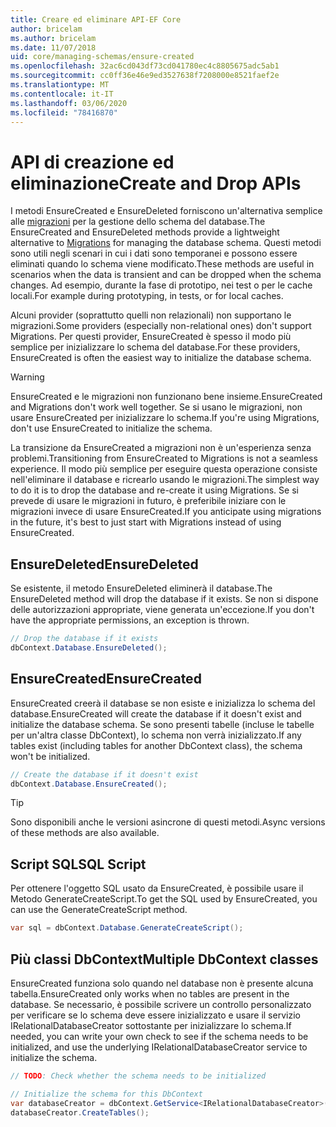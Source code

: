 ```yaml
---
title: Creare ed eliminare API-EF Core
author: bricelam
ms.author: bricelam
ms.date: 11/07/2018
uid: core/managing-schemas/ensure-created
ms.openlocfilehash: 32ac6cd043df73cd041780ec4c8805675adc5ab1
ms.sourcegitcommit: cc0ff36e46e9ed3527638f7208000e8521faef2e
ms.translationtype: MT
ms.contentlocale: it-IT
ms.lasthandoff: 03/06/2020
ms.locfileid: "78416870"
---
```

# <a name="create-and-drop-apis"></a><span data-ttu-id="e8c99-102">API di creazione ed eliminazione</span><span class="sxs-lookup"><span data-stu-id="e8c99-102">Create and Drop APIs</span></span>

<span data-ttu-id="e8c99-103">I metodi EnsureCreated e EnsureDeleted forniscono un'alternativa semplice alle [migrazioni](migrations/index.md) per la gestione dello schema del database.</span><span class="sxs-lookup"><span data-stu-id="e8c99-103">The EnsureCreated and EnsureDeleted methods provide a lightweight alternative to [Migrations](migrations/index.md) for managing the database schema.</span></span> <span data-ttu-id="e8c99-104">Questi metodi sono utili negli scenari in cui i dati sono temporanei e possono essere eliminati quando lo schema viene modificato.</span><span class="sxs-lookup"><span data-stu-id="e8c99-104">These methods are useful in scenarios when the data is transient and can be dropped when the schema changes.</span></span> <span data-ttu-id="e8c99-105">Ad esempio, durante la fase di prototipo, nei test o per le cache locali.</span><span class="sxs-lookup"><span data-stu-id="e8c99-105">For example during prototyping, in tests, or for local caches.</span></span>

<span data-ttu-id="e8c99-106">Alcuni provider (soprattutto quelli non relazionali) non supportano le migrazioni.</span><span class="sxs-lookup"><span data-stu-id="e8c99-106">Some providers (especially non-relational ones) don't support Migrations.</span></span> <span data-ttu-id="e8c99-107">Per questi provider, EnsureCreated è spesso il modo più semplice per inizializzare lo schema del database.</span><span class="sxs-lookup"><span data-stu-id="e8c99-107">For these providers, EnsureCreated is often the easiest way to initialize the database schema.</span></span>

> [!WARNING]
> <span data-ttu-id="e8c99-108">EnsureCreated e le migrazioni non funzionano bene insieme.</span><span class="sxs-lookup"><span data-stu-id="e8c99-108">EnsureCreated and Migrations don't work well together.</span></span> <span data-ttu-id="e8c99-109">Se si usano le migrazioni, non usare EnsureCreated per inizializzare lo schema.</span><span class="sxs-lookup"><span data-stu-id="e8c99-109">If you're using Migrations, don't use EnsureCreated to initialize the schema.</span></span>

<span data-ttu-id="e8c99-110">La transizione da EnsureCreated a migrazioni non è un'esperienza senza problemi.</span><span class="sxs-lookup"><span data-stu-id="e8c99-110">Transitioning from EnsureCreated to Migrations is not a seamless experience.</span></span> <span data-ttu-id="e8c99-111">Il modo più semplice per eseguire questa operazione consiste nell'eliminare il database e ricrearlo usando le migrazioni.</span><span class="sxs-lookup"><span data-stu-id="e8c99-111">The simplest way to do it is to drop the database and re-create it using Migrations.</span></span> <span data-ttu-id="e8c99-112">Se si prevede di usare le migrazioni in futuro, è preferibile iniziare con le migrazioni invece di usare EnsureCreated.</span><span class="sxs-lookup"><span data-stu-id="e8c99-112">If you anticipate using migrations in the future, it's best to just start with Migrations instead of using EnsureCreated.</span></span>

## <a name="ensuredeleted"></a><span data-ttu-id="e8c99-113">EnsureDeleted</span><span class="sxs-lookup"><span data-stu-id="e8c99-113">EnsureDeleted</span></span>

<span data-ttu-id="e8c99-114">Se esistente, il metodo EnsureDeleted eliminerà il database.</span><span class="sxs-lookup"><span data-stu-id="e8c99-114">The EnsureDeleted method will drop the database if it exists.</span></span> <span data-ttu-id="e8c99-115">Se non si dispone delle autorizzazioni appropriate, viene generata un'eccezione.</span><span class="sxs-lookup"><span data-stu-id="e8c99-115">If you don't have the appropriate permissions, an exception is thrown.</span></span>

``` csharp
// Drop the database if it exists
dbContext.Database.EnsureDeleted();
```

## <a name="ensurecreated"></a><span data-ttu-id="e8c99-116">EnsureCreated</span><span class="sxs-lookup"><span data-stu-id="e8c99-116">EnsureCreated</span></span>

<span data-ttu-id="e8c99-117">EnsureCreated creerà il database se non esiste e inizializza lo schema del database.</span><span class="sxs-lookup"><span data-stu-id="e8c99-117">EnsureCreated will create the database if it doesn't exist and initialize the database schema.</span></span> <span data-ttu-id="e8c99-118">Se sono presenti tabelle (incluse le tabelle per un'altra classe DbContext), lo schema non verrà inizializzato.</span><span class="sxs-lookup"><span data-stu-id="e8c99-118">If any tables exist (including tables for another DbContext class), the schema won't be initialized.</span></span>

``` csharp
// Create the database if it doesn't exist
dbContext.Database.EnsureCreated();
```

> [!TIP]
> <span data-ttu-id="e8c99-119">Sono disponibili anche le versioni asincrone di questi metodi.</span><span class="sxs-lookup"><span data-stu-id="e8c99-119">Async versions of these methods are also available.</span></span>

## <a name="sql-script"></a><span data-ttu-id="e8c99-120">Script SQL</span><span class="sxs-lookup"><span data-stu-id="e8c99-120">SQL Script</span></span>

<span data-ttu-id="e8c99-121">Per ottenere l'oggetto SQL usato da EnsureCreated, è possibile usare il Metodo GenerateCreateScript.</span><span class="sxs-lookup"><span data-stu-id="e8c99-121">To get the SQL used by EnsureCreated, you can use the GenerateCreateScript method.</span></span>

``` csharp
var sql = dbContext.Database.GenerateCreateScript();
```

## <a name="multiple-dbcontext-classes"></a><span data-ttu-id="e8c99-122">Più classi DbContext</span><span class="sxs-lookup"><span data-stu-id="e8c99-122">Multiple DbContext classes</span></span>

<span data-ttu-id="e8c99-123">EnsureCreated funziona solo quando nel database non è presente alcuna tabella.</span><span class="sxs-lookup"><span data-stu-id="e8c99-123">EnsureCreated only works when no tables are present in the database.</span></span> <span data-ttu-id="e8c99-124">Se necessario, è possibile scrivere un controllo personalizzato per verificare se lo schema deve essere inizializzato e usare il servizio IRelationalDatabaseCreator sottostante per inizializzare lo schema.</span><span class="sxs-lookup"><span data-stu-id="e8c99-124">If needed, you can write your own check to see if the schema needs to be initialized, and use the underlying IRelationalDatabaseCreator service to initialize the schema.</span></span>

``` csharp
// TODO: Check whether the schema needs to be initialized

// Initialize the schema for this DbContext
var databaseCreator = dbContext.GetService<IRelationalDatabaseCreator>();
databaseCreator.CreateTables();
```

